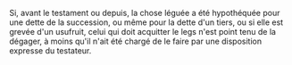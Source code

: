   
 Si, avant le testament ou depuis, la chose léguée a été hypothéquée pour une dette de la succession, ou même pour la dette d'un tiers, ou si elle est grevée d'un usufruit, celui qui doit acquitter le legs n'est point tenu de la dégager, à moins qu'il n'ait été chargé de le faire par une disposition expresse du testateur.  

  
